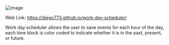 ![image](https://user-images.githubusercontent.com/75759671/109719619-84d36e80-7b6e-11eb-94b4-21b9eda266a1.png)







Web Link: https://diego773.github.io/work-day-scheduler/

Work day scheduler allows the user to save events for each hour of the day, 
each time block is color coded to indicate whether it is in the past, present, or future.
